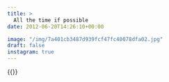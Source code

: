 ```yaml
---
title: >
  All the time if possible
date: 2012-06-20T14:26:10+00:00

image: "/img/7a401cb3487d939fcf47fc40078dfa02.jpg"
draft: false
instagram: true
---
```


{{<photo src="/img/7a401cb3487d939fcf47fc40078dfa02.jpg">}}
